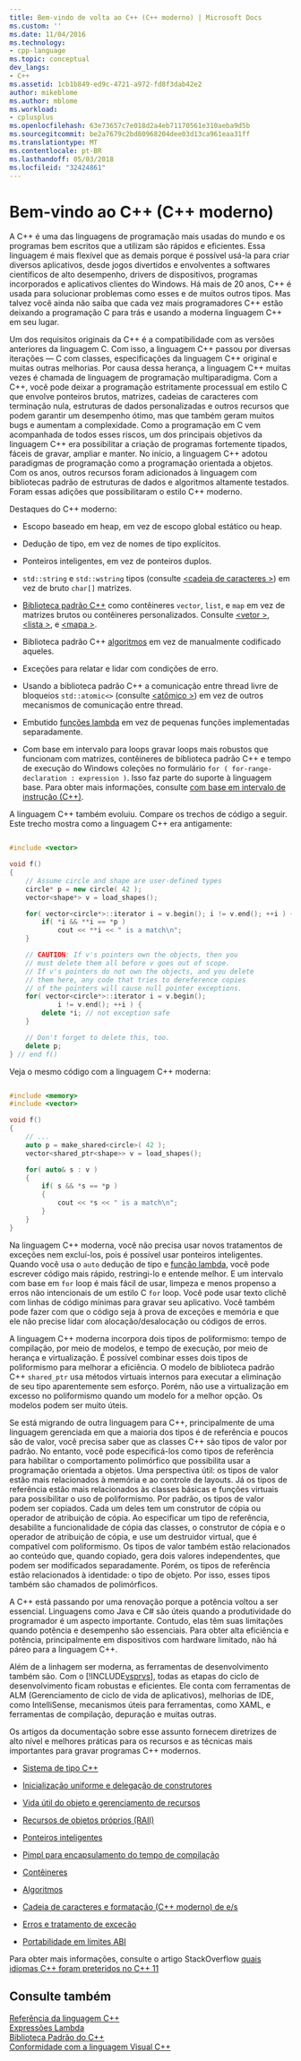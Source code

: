 ```yaml
---
title: Bem-vindo de volta ao C++ (C++ moderno) | Microsoft Docs
ms.custom: ''
ms.date: 11/04/2016
ms.technology:
- cpp-language
ms.topic: conceptual
dev_langs:
- C++
ms.assetid: 1cb1b849-ed9c-4721-a972-fd8f3dab42e2
author: mikeblome
ms.author: mblome
ms.workload:
- cplusplus
ms.openlocfilehash: 63e73657c7e018d2a4eb71170561e310aeba9d5b
ms.sourcegitcommit: be2a7679c2bd80968204dee03d13ca961eaa31ff
ms.translationtype: MT
ms.contentlocale: pt-BR
ms.lasthandoff: 05/03/2018
ms.locfileid: "32424861"
---
```

# <a name="welcome-back-to-c-modern-c"></a>Bem-vindo ao C++ (C++ moderno)
A C++ é uma das linguagens de programação mais usadas do mundo e os programas bem escritos que a utilizam são rápidos e eficientes. Essa linguagem é mais flexível que as demais porque é possível usá-la para criar diversos aplicativos, desde jogos divertidos e envolventes a softwares científicos de alto desempenho, drivers de dispositivos, programas incorporados e aplicativos clientes do Windows. Há mais de 20 anos, C++ é usada para solucionar problemas como esses e de muitos outros tipos. Mas talvez você ainda não saiba que cada vez mais programadores C++ estão deixando a programação C para trás e usando a moderna linguagem C++ em seu lugar.  
  
 Um dos requisitos originais da C++ é a compatibilidade com as versões anteriores da linguagem C. Com isso, a linguagem C++ passou por diversas iterações — C com classes, especificações da linguagem C++ original e muitas outras melhorias. Por causa dessa herança, a linguagem C++ muitas vezes é chamada de linguagem de programação multiparadigma. Com a C++, você pode deixar a programação estritamente processual em estilo C que envolve ponteiros brutos, matrizes, cadeias de caracteres com terminação nula, estruturas de dados personalizadas e outros recursos que podem garantir um desempenho ótimo, mas que também geram muitos bugs e aumentam a complexidade.  Como a programação em C vem acompanhada de todos esses riscos, um dos principais objetivos da linguagem C++ era possibilitar a criação de programas fortemente tipados, fáceis de gravar, ampliar e manter. No início, a linguagem C++ adotou paradigmas de programação como a programação orientada a objetos. Com os anos, outros recursos foram adicionados à linguagem com bibliotecas padrão de estruturas de dados e algoritmos altamente testados. Foram essas adições que possibilitaram o estilo C++ moderno.  
  
 Destaques do C++ moderno:  
  
-   Escopo baseado em heap, em vez de escopo global estático ou heap.  
  
-   Dedução de tipo, em vez de nomes de tipo explícitos.  
  
-   Ponteiros inteligentes, em vez de ponteiros duplos.  
  
-   `std::string` e `std::wstring` tipos (consulte [ \<cadeia de caracteres >](../standard-library/string.md)) em vez de bruto `char[]` matrizes.  
  
-   [Biblioteca padrão C++](../standard-library/cpp-standard-library-header-files.md) como contêineres `vector`, `list`, e `map` em vez de matrizes brutos ou contêineres personalizados. Consulte [ \<vetor >](../standard-library/vector.md), [ \<lista >](../standard-library/list.md), e [ \<mapa >](../standard-library/map.md).  
  
-   Biblioteca padrão C++ [algoritmos](../standard-library/algorithm.md) em vez de manualmente codificado aqueles.  
  
-   Exceções para relatar e lidar com condições de erro.  
  
-   Usando a biblioteca padrão C++ a comunicação entre thread livre de bloqueios `std::atomic<>` (consulte [ \<atômico >](../standard-library/atomic.md)) em vez de outros mecanismos de comunicação entre thread.  
  
-   Embutido [funções lambda](../cpp/lambda-expressions-in-cpp.md) em vez de pequenas funções implementadas separadamente.  
  
-   Com base em intervalo para loops gravar loops mais robustos que funcionam com matrizes, contêineres de biblioteca padrão C++ e tempo de execução do Windows coleções no formulário `for ( for-range-declaration : expression )`. Isso faz parte do suporte à linguagem base. Para obter mais informações, consulte [com base em intervalo de instrução (C++)](../cpp/range-based-for-statement-cpp.md).  
  
 A linguagem C++ também evoluiu. Compare os trechos de código a seguir. Este trecho mostra como a linguagem C++ era antigamente:  
  
```cpp  

#include <vector>

void f()
{
    // Assume circle and shape are user-defined types  
    circle* p = new circle( 42 );   
    vector<shape*> v = load_shapes();  

    for( vector<circle*>::iterator i = v.begin(); i != v.end(); ++i ) {  
        if( *i && **i == *p )  
            cout << **i << " is a match\n";  
    }  

    // CAUTION: If v's pointers own the objects, then you
    // must delete them all before v goes out of scope.
    // If v's pointers do not own the objects, and you delete
    // them here, any code that tries to dereference copies
    // of the pointers will cause null pointer exceptions.
    for( vector<circle*>::iterator i = v.begin();  
            i != v.end(); ++i ) {  
        delete *i; // not exception safe  
    }  

    // Don't forget to delete this, too.  
    delete p;  
} // end f()
```

 Veja o mesmo código com a linguagem C++ moderna:  
  
```cpp

#include <memory>  
#include <vector>  

void f()
{
    // ...  
    auto p = make_shared<circle>( 42 );  
    vector<shared_ptr<shape>> v = load_shapes();  

    for( auto& s : v ) 
    {  
        if( s && *s == *p )
        {
            cout << *s << " is a match\n";
        }
    }
}

```

 Na linguagem C++ moderna, você não precisa usar novos tratamentos de exceções nem excluí-los, pois é possível usar ponteiros inteligentes. Quando você usa o `auto` dedução de tipo e [função lambda](../cpp/lambda-expressions-in-cpp.md), você pode escrever código mais rápido, restringi-lo e entende melhor. E um intervalo com base em `for` loop é mais fácil de usar, limpeza e menos propenso a erros não intencionais de um estilo C `for` loop. Você pode usar texto clichê com linhas de código mínimas para gravar seu aplicativo. Você também pode fazer com que o código seja à prova de exceções e memória e que ele não precise lidar com alocação/desalocação ou códigos de erros.  
  
 A linguagem C++ moderna incorpora dois tipos de poliformismo: tempo de compilação, por meio de modelos, e tempo de execução, por meio de herança e virtualização. É possível combinar esses dois tipos de poliformismo para melhorar a eficiência. O modelo de biblioteca padrão C++ `shared_ptr` usa métodos virtuais internos para executar a eliminação de seu tipo aparentemente sem esforço. Porém, não use a virtualização em excesso no poliformismo quando um modelo for a melhor opção. Os modelos podem ser muito úteis.  
  
 Se está migrando de outra linguagem para C++, principalmente de uma linguagem gerenciada em que a maioria dos tipos é de referência e poucos são de valor, você precisa saber que as classes C++ são tipos de valor por padrão. No entanto, você pode especificá-los como tipos de referência para habilitar o comportamento polimórfico que possibilita usar a programação orientada a objetos. Uma perspectiva útil: os tipos de valor estão mais relacionados à memória e ao controle de layouts. Já os tipos de referência estão mais relacionados às classes básicas e funções virtuais para possibilitar o uso de poliformismo. Por padrão, os tipos de valor podem ser copiados. Cada um deles tem um construtor de cópia ou operador de atribuição de cópia. Ao especificar um tipo de referência, desabilite a funcionalidade de cópia das classes, o construtor de cópia e o operador de atribuição de cópia, e use um destruidor virtual, que é compatível com poliformismo. Os tipos de valor também estão relacionados ao conteúdo que, quando copiado, gera dois valores independentes, que podem ser modificados separadamente. Porém, os tipos de referência estão relacionados à identidade: o tipo de objeto. Por isso, esses tipos também são chamados de polimórficos.  
  
 A C++ está passando por uma renovação porque a potência voltou a ser essencial. Linguagens como Java e C# são úteis quando a produtividade do programador é um aspecto importante. Contudo, elas têm suas limitações quando potência e desempenho são essenciais. Para obter alta eficiência e potência, principalmente em dispositivos com hardware limitado, não há páreo para a linguagem C++.  
  
 Além de a linhagem ser moderna, as ferramentas de desenvolvimento também são. Com o [!INCLUDE[vsprvs](../assembler/masm/includes/vsprvs_md.md)], todas as etapas do ciclo de desenvolvimento ficam robustas e eficientes. Ele conta com ferramentas de ALM (Gerenciamento de ciclo de vida de aplicativos), melhorias de IDE, como IntelliSense, mecanismos úteis para ferramentas, como XAML, e ferramentas de compilação, depuração e muitas outras.  
  
 Os artigos da documentação sobre esse assunto fornecem diretrizes de alto nível e melhores práticas para os recursos e as técnicas mais importantes para gravar programas C++ modernos.  
  
-   [Sistema de tipo C++](../cpp/cpp-type-system-modern-cpp.md)  
  
-   [Inicialização uniforme e delegação de construtores](../cpp/uniform-initialization-and-delegating-constructors.md)  
  
-   [Vida útil do objeto e gerenciamento de recursos](../cpp/object-lifetime-and-resource-management-modern-cpp.md)  
  
-   [Recursos de objetos próprios (RAII)](../cpp/objects-own-resources-raii.md)  
  
-   [Ponteiros inteligentes](../cpp/smart-pointers-modern-cpp.md)  
  
-   [Pimpl para encapsulamento do tempo de compilação](../cpp/pimpl-for-compile-time-encapsulation-modern-cpp.md)  
  
-   [Contêineres](../cpp/containers-modern-cpp.md)  
  
-   [Algoritmos](../cpp/algorithms-modern-cpp.md)  
  
-   [Cadeia de caracteres e formatação (C++ moderno) de e/s](../cpp/string-and-i-o-formatting-modern-cpp.md)  
  
-   [Erros e tratamento de exceção](../cpp/errors-and-exception-handling-modern-cpp.md)  
  
-   [Portabilidade em limites ABI](../cpp/portability-at-abi-boundaries-modern-cpp.md)  
  
 Para obter mais informações, consulte o artigo StackOverflow [quais idiomas C++ foram preteridos no C++ 11](http://go.microsoft.com/fwlink/p/?linkid=402836)  
  
## <a name="see-also"></a>Consulte também  
 [Referência da linguagem C++](../cpp/cpp-language-reference.md)   
 [Expressões Lambda](../cpp/lambda-expressions-in-cpp.md)   
 [Biblioteca Padrão do C++](../standard-library/cpp-standard-library-reference.md)  
 [Conformidade com a linguagem Visual C++](../visual-cpp-language-conformance.md)  
